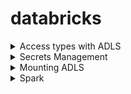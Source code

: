 # databricks

<details>
<summary>Access types with ADLS</summary>

## Access types with ADLS

- Using access keys
  ```
    spark.conf.set(
    "fs.azure.account.key.<storage-account-name>.dfs.core.windows.net",
    "")

    display(dbutils.fs.ls("abfss://<container-name>@<storage-account-name>.dfs.core.windows.net"))

    display(spark.read.csv("abfss://<container-name>@<storage-account-name>.dfs.core.windows.net/data.csv"))

  ```
- Using SAS tokens
    ```
    spark.conf.set("fs.azure.account.auth.type.<storage-account-name>.dfs.core.windows.net", "SAS")

    spark.conf.set("fs.azure.sas.token.provider.type.<storage-account-name>.dfs.core.windows.net", "org.apache.hadoop.fs.azurebfs.sas.FixedSASTokenProvider")
    spark.conf.set("fs.azure.sas.fixed.token.<storage-account-name>.dfs.core.windows.net", "<sas-token>")


    display(dbutils.fs.ls("abfss://<container-name>@<storage-account-name>.dfs.core.windows.net"))

    display(spark.read.csv("abfss://<container-name>@<storage-account-name>.dfs.core.windows.net/data.csv"))

    ```

- Using Service Principal
  ```
    client_id = ""
    tenant_id = ""
    client_secret = ""

    spark.conf.set("fs.azure.account.auth.type.<storage-account-name>.dfs.core.windows.net", "OAuth")
    spark.conf.set("fs.azure.account.oauth.provider.type.<storage-account-name>.dfs.core.windows.net", "org.apache.hadoop.fs.azurebfs.oauth2.ClientCredsTokenProvider")
    spark.conf.set("fs.azure.account.oauth2.client.id.<storage-account-name>.dfs.core.windows.net", client_id)
    spark.conf.set("fs.azure.account.oauth2.client.secret.<storage-account-name>.dfs.core.windows.net", client_secret)
    spark.conf.set("fs.azure.account.oauth2.client.endpoint.<storage-account-name>.dfs.core.windows.net", f"https://login.microsoftonline.com/{tenant_id}/oauth2/token")

    display(dbutils.fs.ls("abfss://<container-name>@<storage-account-name>.dfs.core.windows.net"))

    display(spark.read.csv("abfss://<container-name>@<storage-account-name>.dfs.core.windows.net/data.csv"))

    ```
- Using Cluster Scoped Credentials
    ```
    display(dbutils.fs.ls("abfss://<container-name>@<storage-account-name>.dfs.core.windows.net"))


    display(spark.read.csv("abfss://<container-name>@<storage-account-name>.dfs.core.windows.net/data.csv"))

    ```
- Pass-through (Azure Active Directory) or no credentials
    ```
    Just check the check box in cluster configuration and give your user the required permissions to the storage account using iam roles.
    ```


</details>

<details>
<summary>Secrets Management</summary>

## Secrets Management

### Databricks backed secrets

- Go to home page of databricks workspace
- visit url {adb*****.net/?o=****#}secrets/createScope
- Create a new secret scope


### Azure Key Vault backed secrets (⚙️Recommended)

#### Add secrets to Azure Key Vault
#### Create databricks secret scope
#### Get secrets using ``` dbutils.secret.get```


### Usage

```
dbutils.secrets.help()


dbutils.secrets.listScopes()


dbutils.secrets.list(scope = '<secret-scope-name>')


dbutils.secrets.get(scope = '<secret-scope-name>', key = '<azure-keyvault-secret-name>')

````


</details>

<details>
<summary>Mounting ADLS</summary>

## Mounting ADLS

### Mounting ADLS Gen2 using Service Principal

```
configs = {"fs.azure.account.auth.type": "OAuth",
          "fs.azure.account.oauth.provider.type": "org.apache.hadoop.fs.azurebfs.oauth2.ClientCredsTokenProvider",
          "fs.azure.account.oauth2.client.id": client_id,
          "fs.azure.account.oauth2.client.secret": client_secret,
          "fs.azure.account.oauth2.client.endpoint": f"https://login.microsoftonline.com/{tenant_id}/oauth2/token"}


dbutils.fs.mount(
  source = "abfss://<container-name>@<storage-account-name>.dfs.core.windows.net/",
  mount_point = "/mnt/<storage-account-name>/<container-name>",
  extra_configs = configs)


display(dbutils.fs.ls("/mnt/<storage-account-name>/<container-name>"))


display(spark.read.csv("/mnt/<storage-account-name>/<container-name>/circuits.csv"))


display(dbutils.fs.mounts())

dbutils.fs.unmount('/mnt/<storage-account-name>/<container-name>')

```
</details>



<details>
<summary>Spark</summary>

## Spark Architecture
- Spark Application
  - A user program that uses the Spark API to process data.
- Driver
  - The process that runs the main() function of the application and is the place where the SparkContext is created.
- Executor
  - A distributed agent responsible for executing the tasks that Spark sends to it.
- Cluster Manager
  - Each Spark application has its own executors.
- Worker Node
  - The cluster manager is responsible for allocating resources to the application.
- Task
  - A unit of work that will be sent to one executor.
- Job
  - A job is a set of tasks that are executed in parallel.
- Stage
  -  A stage is a set of tasks that are executed in parallel.



</details>